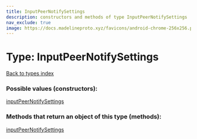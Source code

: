 ```yaml
---
title: InputPeerNotifySettings
description: constructors and methods of type InputPeerNotifySettings
nav_exclude: true
image: https://docs.madelineproto.xyz/favicons/android-chrome-256x256.png
---
```

# Type: InputPeerNotifySettings
[Back to types index](index.md)



### Possible values (constructors):

[inputPeerNotifySettings](/API_docs/constructors/inputPeerNotifySettings.md)  



### Methods that return an object of this type (methods):



[inputPeerNotifySettings](/API_docs/constructors/inputPeerNotifySettings.md)  

